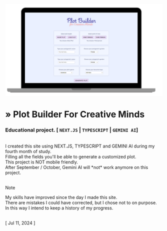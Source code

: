 ![Preview](./github_md_preview.png)

# » Plot Builder For Creative Minds 
### Educational project. [ `NEXT.JS` | `TYPESCRIPT` | `GEMINI AI`]

<br>
I created this site using NEXT.JS, TYPESCRIPT and GEMINI AI during my fourth month of study.<br>
Filling all the fields you'll be able to generate a customized plot.<br>
This project is NOT mobile friendly.<br>
After September / October, Gemini AI will *not* work anymore on this project.<br>
<br>

> [!NOTE] 
> My skills have improved since the day I made this site.<br>
> There are mistakes I could have corrected, but I chose not to on purpose.<br>
> In this way I intend to keep a history of my progress.<br>
<br>
[ Jul 11, 2024 ]
